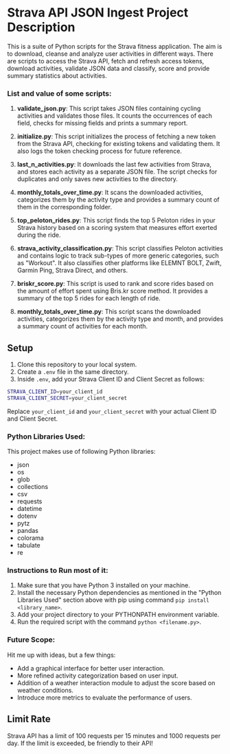 # Strava API JSON Ingest Project Description

This is a suite of Python scripts for the Strava fitness application. The aim is to download, cleanse and analyze user activities in different ways. There are scripts to access the Strava API, fetch and refresh access tokens, download activities, validate JSON data and classify, score and provide summary statistics about activities.

### List and value of some scripts:
1. **validate_json.py**: 
This script takes JSON files containing cycling activities and validates those files. It counts the occurrences of each field, checks for missing fields and prints a summary report.
   
2. **initialize.py**: 
This script initializes the process of fetching a new token from the Strava API, checking for existing tokens and validating them. It also logs the token checking process for future reference.
   
3. **last_n_activities.py**: 
It downloads the last few activities from Strava, and stores each activity as a separate JSON file. The script checks for duplicates and only saves new activities to the directory.
   
4. **monthly_totals_over_time.py**: 
It scans the downloaded activities, categorizes them by the activity type and provides a summary count of them in the corresponding folder.
   
5. **top_peloton_rides.py**: 
This script finds the top 5 Peloton rides in your Strava history based on a scoring system that measures effort exerted during the ride.
   
6. **strava_activity_classification.py**: 
This script classifies Peloton activities and contains logic to track sub-types of more generic categories, such as "Workout". It also classifies other platforms like ELEMNT BOLT, Zwift, Garmin Ping, Strava Direct, and others.

7. **briskr_score.py**: 
This script is used to rank and score rides based on the amount of effort spent using Bris.kr score method. It provides a summary of the top 5 rides for each length of ride.

8. **monthly_totals_over_time.py**: 
This script scans the downloaded activities, categorizes them by the activity type and month, and provides a summary count of activities for each month. 

## Setup
1. Clone this repository to your local system.
2. Create a `.env` file in the same directory.
3. Inside `.env`, add your Strava Client ID and Client Secret as follows:

```sh
STRAVA_CLIENT_ID=your_client_id
STRAVA_CLIENT_SECRET=your_client_secret
```

Replace `your_client_id` and `your_client_secret` with your actual Client ID and Client Secret.

### Python Libraries Used:
This project makes use of following Python libraries:
- json
- os
- glob
- collections
- csv
- requests
- datetime
- dotenv
- pytz
- pandas
- colorama
- tabulate
- re

### Instructions to Run most of it:
1. Make sure that you have Python 3 installed on your machine.
2. Install the necessary Python dependencies as mentioned in the "Python Libraries Used" section above with pip using command `pip install <library_name>`.
3. Add your project directory to your PYTHONPATH environment variable.
4. Run the required script with the command `python <filename.py>`.

### Future Scope:
Hit me up with ideas, but a few things: 
- Add a graphical interface for better user interaction.
- More refined activity categorization based on user input.
- Addition of a weather interaction module to adjust the score based on weather conditions.
- Introduce more metrics to evaluate the performance of users.

## Limit Rate
Strava API has a limit of 100 requests per 15 minutes and 1000 requests per day. If the limit is exceeded, be friendly to their API!